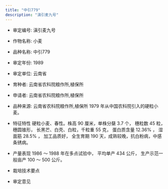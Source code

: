 ```yaml
---
title: "中引779"
description: "滇引麦九号"
---
```

* 审定编号:  滇引麦九号

*  作物名称:  小麦

*  品种名称:  中引779

*  审定年份:  1989

*  审定单位:  云南省

* 育种者:  云南省农科院粮作所,植保所

*  申请者:  云南省农科院粮作所,植保所

*  品种来源:  云南省农科院粮作所,植保所 1979 年从中国农科院引入的硬粒小麦。

*  特征特性
 硬粒小麦、春性。株高 90 厘米，单株分蘖 3.7 个， 穗粒数 45 粒， 穗圆锥形， 长黑芒、白壳、白粒，千粒重 55 克， 蛋白质含量 12.36% ， 湿面筋 28.5% ， 加工品质好， 全生育期 190 天，成熟较晚，抗白粉病，中感条锈病。

*  产量表现
 1986 ～ 1988 年在多点试验中， 平均单产 434 公斤， 生产示范一般亩产 100 ～ 500 公斤。 

*  栽培技术要点


*  审定意见

